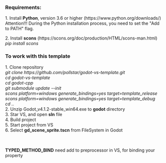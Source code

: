 <H3>Requirements:</H3>
<p>1. Install <b>Python</b>, version 3.6 or higher (https://www.python.org/downloads/)<BR>
Attention!!! During the Python installation process, you need to set the "Add to PATH" flag.<BR></p>
<p>2. Install <b>scons</b> (https://scons.org/doc/production/HTML/scons-man.html)<BR>
<i>pip install scons</i><BR></p>
 
<H3>To work with this template</H3>
1. Clone repository<BR>
<i>git clone https://github.com/pollstar/godot-vs-template.git<BR>
cd  godot-vs-template<BR>
cd godot-cpp<BR>
git submodule update --init<BR>
scons platform=windows generate_bindings=yes target=template_release<BR>
scons platform=windows generate_bindings=yes target=template_debug<BR>
cd ..<BR></i>
2. Unzip Godot_v4.1.2-stable_win64.exe to <b>godot</b> directory <BR>
3. Star VS, and open <b>sln</b> file<BR>
4. Build project<BR>
5. Start project from VS<BR>
6. Select <b>gd_scene_sprite.tscn</b> from FileSystem in Godot<BR>
<BR>

<BR><b>TYPED_METHOD_BIND</b> need add to preprocessor in VS, for binding your property